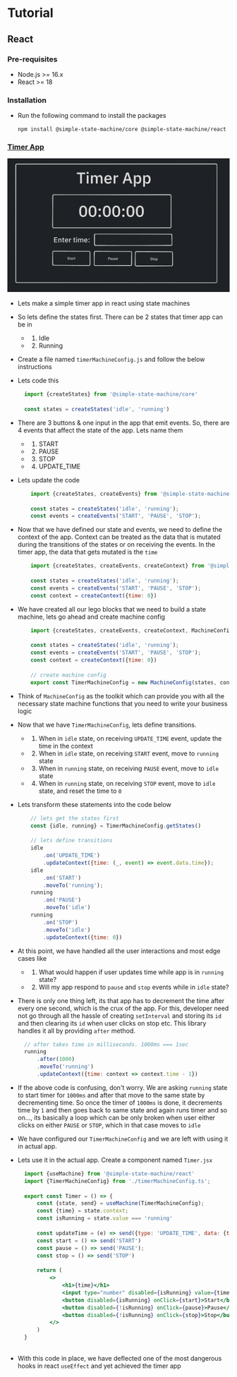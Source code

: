# Tutorial

## React

### Pre-requisites

- Node.js >= 16.x
- React >= 18

### Installation
- Run the following command to install the packages
    ```
    npm install @simple-state-machine/core @simple-state-machine/react
    ```

### [Timer App](https://codesandbox.io/p/sandbox/timer-5f7zkf)

![Timer App Demo](assets/timer-app.png)
- Lets make a simple timer app in react using state machines
- So lets define the states first. There can be 2 states that timer app can be in
  - 1. Idle
  - 2. Running 
- Create a file named `timerMachineConfig.js` and follow the below instructions
- Lets code this
  ```js
    import {createStates} from '@simple-state-machine/core'

    const states = createStates('idle', 'running')
  ```
- There are 3 buttons & one input in the app that emit events. So, there are 4 events that affect the state of the app. Lets name them
  - 1. START
  - 2. PAUSE
  - 3. STOP
  - 4. UPDATE_TIME

- Lets update the code
    ```js
        import {createStates, createEvents} from '@simple-state-machine/core'

        const states = createStates('idle', 'running');
        const events = createEvents('START', 'PAUSE', 'STOP');
    ```
- Now that we have defined our state and events, we need to define the context of the app. Context can be treated as the data that is mutated during the transitions of the states or on receiving the events. In the timer app, the data that gets mutated is the `time`
    ```js
        import {createStates, createEvents, createContext} from '@simple-state-machine/core'

        const states = createStates('idle', 'running');
        const events = createEvents('START', 'PAUSE', 'STOP');
        const context = createContext({time: 0})
    ```
- We have created all our lego blocks that we need to build a state machine, lets go ahead and create machine config 
    ```js
        import {createStates, createEvents, createContext, MachineConfig} from '@simple-state-machine/core'

        const states = createStates('idle', 'running');
        const events = createEvents('START', 'PAUSE', 'STOP');
        const context = createContext({time: 0})

        // create machine config
        export const TimerMachineConfig = new MachineConfig(states, context, events)
    ```
- Think of `MachineConfig` as the toolkit which can provide you with all the necessary state machine functions that you need to write your business logic
- Now that we have `TimerMachineConfig`, lets define transitions. 
  - 1. When in `idle` state, on receiving `UPDATE_TIME` event, update the time in the context
  - 2. When in `idle` state, on receiving `START` event, move to `running` state
  - 3. When in `running` state, on receiving `PAUSE` event, move to `idle` state
  - 4. When in `running` state, on receiving `STOP` event, move to `idle` state, and reset the time to `0`
- Lets transform these statements into the code below
    ```js
        // lets get the states first
        const {idle, running} = TimerMachineConfig.getStates()
        
        // lets define transitions
        idle
            .on('UPDATE_TIME')
            .updateContext({time: (_, event) => event.data.time});
        idle
            .on('START')
            .moveTo('running');
        running
            .on('PAUSE')
            .moveTo('idle')
        running
            .on('STOP')
            .moveTo('idle')
            .updateContext({time: 0})
    ```
- At this point, we have handled all the user interactions and most edge cases like
  - 1. What would happen if user updates time while app is in `running` state?
  - 2. Will my app respond to `pause` and `stop` events while in `idle` state?

- There is only one thing left, its that app has to decrement the time after every one second, which is the crux of the app. For this, developer need not go through all the hassle of creating `setInterval` and storing its `id` and then clearing its `id` when user clicks on stop etc. This library handles it all by providing `after` method. 
  ```js
    // after takes time in milliseconds. 1000ms === 1sec
    running
        .after(1000)
        .moveTo('running')
        .updateContext({time: context => context.time - 1})
  ```
- If the above code is confusing, don't worry. We are asking `running` state to start timer for `1000ms` and after that move to the same state by decrementing time. So once the timer of `1000ms` is done, it decrements time by `1` and then goes back to same state and again runs timer and so on..., its basically a loop which can be only broken when user either clicks on either `PAUSE` or `STOP`, which in that case moves to `idle`

- We have configured our `TimerMachineConfig` and we are left with using it in actual app.
- Lets use it in the actual app. Create a component named `Timer.jsx`
  
  ```jsx
    import {useMachine} from '@simple-state-machine/react'
    import {TimerMachineConfig} from './timerMachineConfig.ts';

    export const Timer = () => {
        const {state, send} = useMachine(TimerMachineConfig);
        const {time} = state.context;
        const isRunning = state.value === 'running'
        
        const updateTime = (e) => send({type: 'UPDATE_TIME', data: {time: e.currentTarget.value}});
        const start = () => send('START')
        const pause = () => send('PAUSE');
        const stop = () => send('STOP')

        return (
            <>
                <h1>{time}</h1>
                <input type="number" disabled={isRunning} value={time} onChange={updateTime} />
                <button disabled={isRunning} onClick={start}>Start</button>
                <button disabled={!isRunning} onClick={pause}>Pause</button>
                <button disabled={!isRunning} onClick={stop}>Stop</button>
            </>
        )
    }
   
  ```
- With this code in place, we have deflected one of the most dangerous hooks in react `useEffect` and yet achieved the timer app
